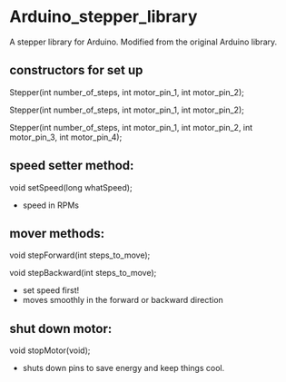 Arduino_stepper_library
=======================

A stepper library for Arduino. Modified from the original Arduino library.

## constructors for set up

Stepper(int number_of_steps, int motor_pin_1, int motor_pin_2);

Stepper(int number_of_steps, int motor_pin_1, int motor_pin_2);

Stepper(int number_of_steps, int motor_pin_1, int motor_pin_2, int motor_pin_3, int motor_pin_4);

## speed setter method:

void setSpeed(long whatSpeed);
- speed in RPMs

## mover methods:

void stepForward(int steps_to_move);

void stepBackward(int steps_to_move);
- set speed first!
- moves smoothly in the forward or backward direction

## shut down motor:

void stopMotor(void);
- shuts down pins to save energy and keep things cool.
